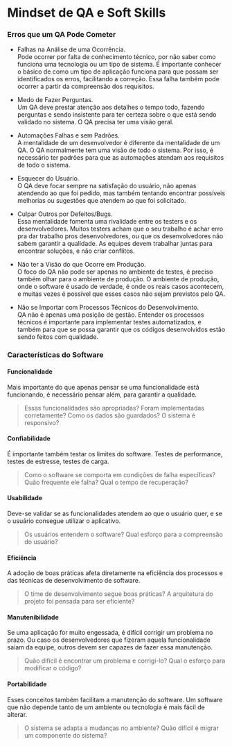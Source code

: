 # Mindset de QA e Soft Skills

### Erros que um QA Pode Cometer

- Falhas na Análise de uma Ocorrência.  
Pode ocorrer por falta de conhecimento técnico, por não saber como funciona uma tecnologia ou um tipo de sistema. É importante conhecer o básico de como um tipo de aplicação funciona para que possam ser identificados os erros, facilitando a correção. Essa falha também pode ocorrer a partir da compreensão dos requisitos.

- Medo de Fazer Perguntas.  
Um QA deve prestar atenção aos detalhes o tempo todo, fazendo perguntas e sendo insistente para ter certeza sobre o que está sendo validado no sistema. O QA precisa ter uma visão geral.

- Automações Falhas e sem Padrões.  
A mentalidade de um desenvolvedor é diferente da mentalidade de um QA. O QA normalmente tem uma visão de todo o sistema. Por isso, é necessário ter padrões para que as automações atendam aos requisitos de todo o sistema.

- Esquecer do Usuário.  
O QA deve focar sempre na satisfação do usuário, não apenas atendendo ao que foi pedido, mas também tentando encontrar possíveis melhorias ou sugestões que atendem ao que foi solicitado.

- Culpar Outros por Defeitos/Bugs.  
Essa mentalidade fomenta uma rivalidade entre os testers e os desenvolvedores. Muitos testers acham que o seu trabalho é achar erro pra dar trabalho pros desenvolvedores, ou que os desenvolvedores não sabem garantir a qualidade. As equipes devem trabalhar juntas para encontrar soluções, e não criar conflitos.

- Não ter a Visão do que Ocorre em Produção.  
O foco do QA não pode ser apenas no ambiente de testes, é preciso também olhar para o ambiente de produção. O ambiente de produção, onde o software é usado de verdade, é onde os reais casos acontecem, e muitas vezes é possível que esses casos não sejam previstos pelo QA.

- Não se Importar com Processos Técnicos do Desenvolvimento.  
QA não é apenas uma posição de gestão. Entender os processos técnicos é importante para implementar testes automatizados, e também para que se possa garantir que os códigos desenvolvidos estão sendo feitos com qualidade.

### Características do Software

#### Funcionalidade

Mais importante do que apenas pensar se uma funcionalidade está funcionando, é necessário pensar além, para garantir a qualidade.
> Essas funcionalidades são apropriadas? Foram implementadas corretamente?
> Como os dados são guardados? O sistema é responsivo?

#### Confiabilidade

É importante também testar os limites do software. Testes de performance, testes de estresse, testes de carga.
> Como o software se comporta em condições de falha específicas?
> Quão frequente ele falha? Qual o tempo de recuperação?

#### Usabilidade

Deve-se validar se as funcionalidades atendem ao que o usuário quer, e se o usuário consegue utilizar o aplicativo.
> Os usuários entendem o software?
> Qual esforço para a compreensão do usuário?

#### Eficiência

A adoção de boas práticas afeta diretamente na eficiência dos processos e das técnicas de desenvolvimento de software.
> O time de desenvolvimento segue boas práticas?
> A arquitetura do projeto foi pensada para ser eficiente?

#### Manutenibilidade

Se uma aplicação for muito engessada, é difícil corrigir um problema no prazo. Ou caso os desenvolvedores que fizeram aquela funcionalidade saiam da equipe, outros devem ser capazes de fazer essa manutenção.
> Quão difícil é encontrar um problema e corrigi-lo?
> Qual o esforço para modificar o código?

#### Portabilidade
Esses conceitos também facilitam a manutenção do software. Um software que não depende tanto de um ambiente ou tecnologia é mais fácil de alterar.
> O sistema se adapta a mudanças no ambiente?
> Quão difícil é migrar um componente do sistema?